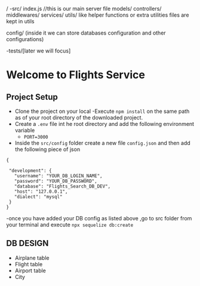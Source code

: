 /
   -src/
   index.js //this is our main server file
   models/
   controllers/
   middlewares/
   services/
   utils/ like helper functions or extra utilities files are kept in utils

   config/ (inside it we can store databases configuration and other configurations)

   -tests/[later we will focus]


 # Welcome to Flights Service
 ## Project Setup
 - Clone the project on your local
 -Execute `npm install` on the same path as of your root directory  of the downloaded project.
 - Create a `.env` file int he root directory and add the following environment variable 
     - `PORT=3000`
 - Inside the `src/config` folder create a new file `config.json` and then add the following piece of json

 ```
{
   
  "development": {
    "username": "YOUR_DB_LOGIN_NAME",
    "password": "YOUR_DB_PASSWORD",
    "database": "Flights_Search_DB_DEV",
    "host": "127.0.0.1",
    "dialect": "mysql"
  }
}
 ```

-once you have added your DB config as listed above ,go to src folder from your terminal and execute `npx sequelize db:create`

## DB DESIGN 
  - Airplane table
  - Flight table 
  - Airport table
  - City 

